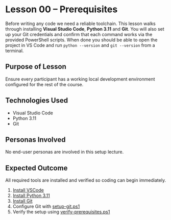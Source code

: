 # Lesson 00 – Prerequisites

Before writing any code we need a reliable toolchain. This lesson walks through
installing **Visual Studio Code**, **Python 3.11** and **Git**. You will also
set up your Git credentials and confirm that each command works via the provided
PowerShell scripts. When done you should be able to open the project in VS Code
and run `python --version` and `git --version` from a terminal.

## Purpose of Lesson

Ensure every participant has a working local development environment configured
for the rest of the course.

## Technologies Used

- Visual Studio Code
- Python 3.11
- Git

## Personas Involved

No end-user personas are involved in this setup lecture.

## Expected Outcome

All required tools are installed and verified so coding can begin immediately.

1. [Install VSCode](01-lecture-install-vscode.md)
2. [Install Python 3.11](02-lecture-install-python.md)
3. [Install Git](03-lecture-install-git.md)
4. Configure Git with [setup-git.ps1](setup-git.ps1)
5. Verify the setup using [verify-prerequisites.ps1](source/tests/verify-prerequisites.ps1)
